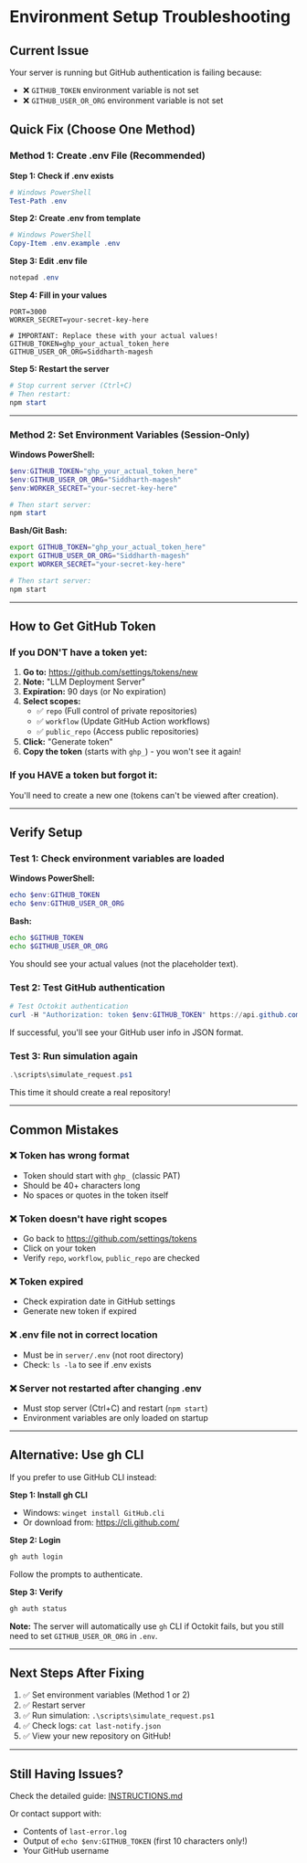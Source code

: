 # Environment Setup Troubleshooting

## Current Issue

Your server is running but GitHub authentication is failing because:
- ❌ `GITHUB_TOKEN` environment variable is not set
- ❌ `GITHUB_USER_OR_ORG` environment variable is not set

## Quick Fix (Choose One Method)

### Method 1: Create .env File (Recommended)

**Step 1: Check if .env exists**
```powershell
# Windows PowerShell
Test-Path .env
```

**Step 2: Create .env from template**
```powershell
# Windows PowerShell
Copy-Item .env.example .env
```

**Step 3: Edit .env file**
```powershell
notepad .env
```

**Step 4: Fill in your values**
```env
PORT=3000
WORKER_SECRET=your-secret-key-here

# IMPORTANT: Replace these with your actual values!
GITHUB_TOKEN=ghp_your_actual_token_here
GITHUB_USER_OR_ORG=Siddharth-magesh
```

**Step 5: Restart the server**
```powershell
# Stop current server (Ctrl+C)
# Then restart:
npm start
```

---

### Method 2: Set Environment Variables (Session-Only)

**Windows PowerShell:**
```powershell
$env:GITHUB_TOKEN="ghp_your_actual_token_here"
$env:GITHUB_USER_OR_ORG="Siddharth-magesh"
$env:WORKER_SECRET="your-secret-key-here"

# Then start server:
npm start
```

**Bash/Git Bash:**
```bash
export GITHUB_TOKEN="ghp_your_actual_token_here"
export GITHUB_USER_OR_ORG="Siddharth-magesh"
export WORKER_SECRET="your-secret-key-here"

# Then start server:
npm start
```

---

## How to Get GitHub Token

### If you DON'T have a token yet:

1. **Go to:** https://github.com/settings/tokens/new
2. **Note:** "LLM Deployment Server"
3. **Expiration:** 90 days (or No expiration)
4. **Select scopes:**
   - ✅ `repo` (Full control of private repositories)
   - ✅ `workflow` (Update GitHub Action workflows)
   - ✅ `public_repo` (Access public repositories)
5. **Click:** "Generate token"
6. **Copy the token** (starts with `ghp_`) - you won't see it again!

### If you HAVE a token but forgot it:

You'll need to create a new one (tokens can't be viewed after creation).

---

## Verify Setup

### Test 1: Check environment variables are loaded

**Windows PowerShell:**
```powershell
echo $env:GITHUB_TOKEN
echo $env:GITHUB_USER_OR_ORG
```

**Bash:**
```bash
echo $GITHUB_TOKEN
echo $GITHUB_USER_OR_ORG
```

You should see your actual values (not the placeholder text).

### Test 2: Test GitHub authentication

```powershell
# Test Octokit authentication
curl -H "Authorization: token $env:GITHUB_TOKEN" https://api.github.com/user
```

If successful, you'll see your GitHub user info in JSON format.

### Test 3: Run simulation again

```powershell
.\scripts\simulate_request.ps1
```

This time it should create a real repository!

---

## Common Mistakes

### ❌ Token has wrong format
- Token should start with `ghp_` (classic PAT)
- Should be 40+ characters long
- No spaces or quotes in the token itself

### ❌ Token doesn't have right scopes
- Go back to https://github.com/settings/tokens
- Click on your token
- Verify `repo`, `workflow`, `public_repo` are checked

### ❌ Token expired
- Check expiration date in GitHub settings
- Generate new token if expired

### ❌ .env file not in correct location
- Must be in `server/.env` (not root directory)
- Check: `ls -la` to see if .env exists

### ❌ Server not restarted after changing .env
- Must stop server (Ctrl+C) and restart (`npm start`)
- Environment variables are only loaded on startup

---

## Alternative: Use gh CLI

If you prefer to use GitHub CLI instead:

**Step 1: Install gh CLI**
- Windows: `winget install GitHub.cli`
- Or download from: https://cli.github.com/

**Step 2: Login**
```bash
gh auth login
```

Follow the prompts to authenticate.

**Step 3: Verify**
```bash
gh auth status
```

**Note:** The server will automatically use `gh` CLI if Octokit fails, but you still need to set `GITHUB_USER_OR_ORG` in `.env`.

---

## Next Steps After Fixing

1. ✅ Set environment variables (Method 1 or 2)
2. ✅ Restart server
3. ✅ Run simulation: `.\scripts\simulate_request.ps1`
4. ✅ Check logs: `cat last-notify.json`
5. ✅ View your new repository on GitHub!

---

## Still Having Issues?

Check the detailed guide: [INSTRUCTIONS.md](./INSTRUCTIONS.md)

Or contact support with:
- Contents of `last-error.log`
- Output of `echo $env:GITHUB_TOKEN` (first 10 characters only!)
- Your GitHub username
